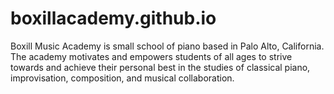 # boxillacademy.github.io
Boxill Music Academy is small school of piano based in Palo Alto, California. The academy motivates and empowers students of all ages to strive towards and achieve their personal best in the studies of classical piano, improvisation, composition, and musical collaboration. 
